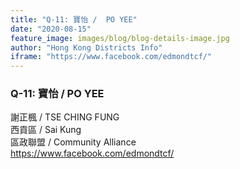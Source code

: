 ```yaml
---
title: "Q-11: 寶怡 /  PO YEE"
date: "2020-08-15"
feature_image: images/blog/blog-details-image.jpg
author: "Hong Kong Districts Info"
iframe: "https://www.facebook.com/edmondtcf/"
---
```


### Q-11: 寶怡 /  PO YEE  
謝正楓 /  TSE CHING FUNG  
西貢區 / Sai Kung  
區政聯盟 /  Community Alliance  
https://www.facebook.com/edmondtcf/
